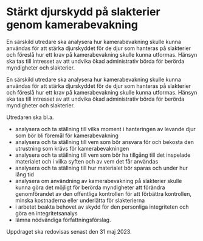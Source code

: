 # Stärkt djurskydd på slakterier genom kamerabevakning

En särskild utredare ska analysera hur kamerabevakning skulle kunna användas för att stärka djurskyddet för de djur som hanteras på slakterier och föreslå hur ett krav på kamerabevakning skulle kunna utformas. Hänsyn ska tas till intresset av att undvika ökad administrativ börda för berörda myndigheter och slakterier.

En särskild utredare ska analysera hur kamerabevakning skulle kunna användas för att stärka djurskyddet för de djur som hanteras på slakterier och föreslå hur ett krav på kamerabevakning skulle kunna utformas. Hänsyn ska tas till intresset av att undvika ökad administrativ börda för berörda myndigheter och slakterier.

Utredaren ska bl.a.

* analysera och ta ställning till vilka moment i hanteringen av levande djur som bör bli föremål för kamerabevakning
* analysera och ta ställning till vem som bör ansvara för och bekosta den utrustning som krävs för kamerabevakningen
* analysera och ta ställning till vem som bör ha tillgång till det inspelade materialet och i vilka syften och av vem det får användas
* analysera och ta ställning till hur materialet bör sparas och under hur lång tid
* analysera om användning av kamerabevakning på slakterier skulle kunna göra det möjligt för berörda myndigheter att förändra genomförandet av den offentliga kontrollen för att förbättra kontrollen, minska kostnaderna eller underlätta för slakterierna
* i arbetet beakta behovet av skydd för den personliga integriteten och göra en integritetsanalys
* lämna nödvändiga författningsförslag.

Uppdraget ska redovisas senast den 31 maj 2023.
